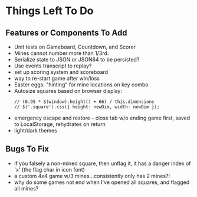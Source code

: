 # Things Left To Do

## Features or Components To Add
 - Unit tests on Gameboard, Countdown, and Scorer
 - Mines cannot number more than 1/3rd.
 - Serialize state to JSON or JSON64 to be persisted?
 - Use events transcript to replay?
 - set up scoring system and scoreboard
 - way to re-start game after win/loss
 - Easter eggs: "hinting" for mine locations on key combo
 - Autosize squares based on browser display:
 	```
    // (0.95 * $(window).height() + 66) / this.dimensions
    // $('.square').css({ height: newDim, width: newDim });
    ```
 - emergency escape and restore - close tab w/o ending game first, saved to LocalStorage, rehydrates on return
 - light/dark themes


## Bugs To Fix
 - if you falsely a non-mined square, then unflag it, it has a danger index of 'x' (the flag char in icon font)
 - a custom 4x4 game w/3 mines...consistently only has 2 mines?!
 - why do some games not end when I've opened all squares, and flagged all mines?
